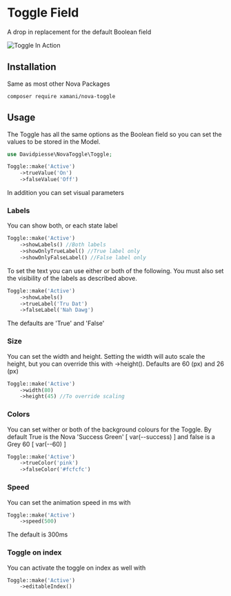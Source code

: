 # Toggle Field
A drop in replacement for the default Boolean field

![Toggle In Action](https://res.cloudinary.com/davidpiesse/image/upload/v1535317267/2018-08-26_21.59.30_s2bu39.gif)

## Installation
Same as most other Nova Packages
```
composer require xamani/nova-toggle
```

## Usage
The Toggle has all the same options as the Boolean field so you can set the values to be stored in the Model.

```php
use Davidpiesse\NovaToggle\Toggle;
```

```php
Toggle::make('Active')
    ->trueValue('On')
    ->falseValue('Off')
```

In addition you can set visual parameters

### Labels
You can show both, or each state label
```php
Toggle::make('Active')
    ->showLabels() //Both labels
    ->showOnlyTrueLabel() //True label only
    ->showOnlyFalseLabel() //False label only
```

To set the text you can use either or both of the following. You must also set the visibility of the labels as described above.
```php
Toggle::make('Active')
    ->showLabels()
    ->trueLabel('Tru Dat')
    ->falseLabel('Nah Dawg')
```
The defaults are 'True' and 'False'


### Size
You can set the width and height. Setting the width will auto scale the height, but you can override this with ->height().
Defaults are 60 (px) and 26 (px) 
```php
Toggle::make('Active')
    ->width(80)
    ->height(45) //To override scaling
```


### Colors
You can set wither or both of the background colours for the Toggle. By default True is the Nova 'Success Green' [ var(--success) ] and false is a Grey 60 [ var(--60) ]
```php
Toggle::make('Active')
    ->trueColor('pink')
    ->falseColor('#fcfcfc')
```

### Speed
You can set the animation speed in ms with
```php
Toggle::make('Active')
    ->speed(500)
```
The default is 300ms


### Toggle on index
You can activate the toggle on index as well with
```php
Toggle::make('Active')
    ->editableIndex()
```
